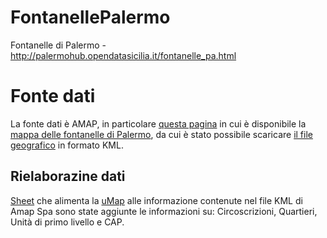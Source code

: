 # FontanellePalermo
Fontanelle di Palermo - http://palermohub.opendatasicilia.it/fontanelle_pa.html

# Fonte dati

La fonte dati è AMAP, in particolare [questa pagina](https://www.amapspa.it/it/azienda/le-fontanelle-di-palermo/) in cui è disponibile la [mappa delle fontanelle di Palermo](https://www.google.com/maps/d/u/0/viewer?mid=1NMhQjN7D9bTIAufjrI4k_ClMQx1U3q9P), da cui è stato possibile scaricare [il file geografico](https://github.com/opendatasicilia/FontanellePalermo/raw/master/risorse/Mappa%20Fontanelle%20di%20Palermo.kml) in formato KML.

## Rielaborazine dati

[Sheet](https://docs.google.com/spreadsheets/d/17L0PdMfRP97FyuruLhPIdkty82EhrZzKERbFWV-X8uw/edit?usp=sharing) che alimenta la [uMap](http://u.osmfr.org/m/357965/) alle informazione contenute nel file KML di Amap Spa sono state aggiunte le informazioni su: Circoscrizioni, Quartieri, Unità di primo livello e CAP.

